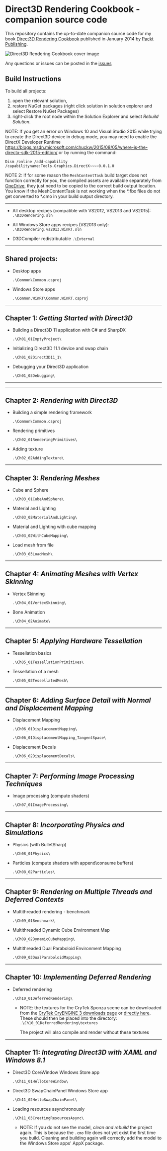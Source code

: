 # Direct3D Rendering Cookbook - companion source code
This repository contains the up-to-date companion source code for my book [Direct3D Rendering Cookbook](http://www.amazon.com/gp/product/B00HYQFGYI/ref=as_li_tl?ie=UTF8&camp=1789&creative=9325&creativeASIN=B00HYQFGYI&linkCode=as2&tag=spazzarama03-20&linkId=5CQLVOQWKPW7KDWK) published in January 2014 by [Packt Publishing](https://www.packtpub.com/game-development/direct3d-rendering-cookbook).

![Direct3D Rendering Cookbook cover image](http://ws-na.amazon-adsystem.com/widgets/q?_encoding=UTF8&ASIN=B00HYQFGYI&Format=_SL160_&ID=AsinImage&MarketPlace=US&ServiceVersion=20070822&WS=1&tag=spazzarama03-20)

Any questions or issues can be posted in the [issues](https://github.com/spazzarama/Direct3D-Rendering-Cookbook/issues)

Build Instructions
------------------
To build all projects:
  1. open the relevant solution, 
  2. restore NuGet packages (right click solution in solution explorer and select Restore NuGet Packages)
  3. right-click the root node within the Solution Explorer 
     and select *Rebuild Solution*.

NOTE: If you get an error on Windows 10 and Visual Studio 2015 while trying to create the Direct3D device in debug mode, you may need to enable the DirectX Developer Runtime https://blogs.msdn.microsoft.com/chuckw/2015/08/05/where-is-the-directx-sdk-2015-edition/ or by running the command:
```
Dism /online /add-capability /capabilityname:Tools.Graphics.DirectX~~~~0.0.1.0
```
     
NOTE 2:
  If for some reason the `MeshContentTask` build target does not
  function correctly for you, the compiled assets are available
  separately from
  [OneDrive](https://onedrive.live.com/?cid=1E4B8ED6FFC56FDC&id=1E4B8ED6FFC56FDC%211800), they
  just need to be copied to the correct build output location. You know if the MeshContentTask is not working when
  the *.fbx files do not get converted to *.cmo in your build output directory.

*****************************************

* All desktop recipes (compatible with VS2012, VS2013 and VS2015):
`.\D3DRendering.sln`

* All Windows Store apps recipes (VS2013 only):
`.\D3DRendering.vs2013.WinRT.sln`

* D3DCompiler redistributable
`.\External`

*****************************************
Shared projects:
-----------------------------------------
* Desktop apps

  `.\Common\Common.csproj`

* Windows Store apps

  `.\Common.WinRT\Common.WinRT.csproj`

*****************************************
Chapter 1: *Getting Started with Direct3D*
-----------------------------------------

* Building a Direct3D 11 application with C# and SharpDX

  `.\Ch01_01EmptyProject\`

* Initializing Direct3D 11.1 device and swap chain

  `.\Ch01_02Direct3D11_1\`

* Debugging your Direct3D application

  `.\Ch01_03Debugging\`

*****************************************
-----------------------------------------
Chapter 2: *Rendering with Direct3D*
-----------------------------------------
* Building a simple rendering framework

  `.\Common\Common.csproj`

* Rendering primitives

  `.\Ch02_01RenderingPrimitives\`

* Adding texture

  `.\Ch02_02AddingTexture\`

*****************************************
Chapter 3: *Rendering Meshes*
-----------------------------------------
* Cube and Sphere

  `.\Ch03_01CubeAndSphere\`

* Material and Lighting

  `.\Ch03_02MaterialAndLighting\`

* Material and Lighting with cube mapping

  `.\Ch03_02WithCubeMapping\`

* Load mesh from file

  `.\Ch03_03LoadMesh\`

*****************************************
Chapter 4: *Animating Meshes with Vertex Skinning*
-----------------------------------------
* Vertex Skinning

  `.\Ch04_01VertexSkinning\`

* Bone Animation

  `.\Ch04_02Animate\`

*****************************************
Chapter 5: *Applying Hardware Tessellation*
-----------------------------------------
* Tessellation basics

  `.\Ch05_01TessellationPrimitives\`

* Tessellation of a mesh

  `.\Ch05_02TessellatedMesh\`

*****************************************
Chapter 6: *Adding Surface Detail with Normal and Displacement Mapping*
-----------------------------------------
* Displacement Mapping

  `.\Ch06_01DisplacementMapping\`

  `.\Ch06_01DisplacementMapping_TangentSpace\`

* Displacement Decals

  `.\Ch06_02DisplacementDecals\`

*****************************************
Chapter 7: *Performing Image Processing Techniques*
-----------------------------------------
* Image processing (compute shaders)

  `.\Ch07_01ImageProcessing\`

*****************************************
Chapter 8: *Incorporating Physics and Simulations*
-----------------------------------------
* Physics (with BulletSharp)

  `.\Ch08_01Physics\`

* Particles (compute shaders with append\consume buffers)

  `.\Ch08_02Particles\`

*****************************************
Chapter 9: *Rendering on Multiple Threads and Deferred Contexts*
-----------------------------------------
* Multithreaded rendering - benchmark

  `.\Ch09_01Benchmark\`

* Multithreaded Dynamic Cube Environment Map

  `.\Ch09_02DynamicCubeMapping\`

* Multithreaded Dual Paraboloid Environment Mapping

  `.\Ch09_03DualParaboloidMapping\`

*****************************************
Chapter 10: *Implementing Deferred Rendering*
-----------------------------------------
* Deferred rendering

  `.\Ch10_01DeferredRendering\`
    * NOTE: the textures for the CryTek Sponza scene can be downloaded
      from the [CryTek CryENGINE 3 downloads page](http://www.crytek.com/cryengine/cryengine3/downloads)
      or [directly here](http://www.crytek.com/download/sponza_textures.rar).
      These should then be placed into the directory: `.\Ch10_01DeferredRendering\textures`

      The project will also compile and render without these textures

*****************************************
Chapter 11: *Integrating Direct3D with XAML and Windows 8.1*
-----------------------------------------
* Direct3D CoreWindow Windows Store app

  `.\Ch11_01HelloCoreWindow\`

* Direct3D SwapChainPanel Windows Store app

  `.\Ch11_02HelloSwapChainPanel\`

* Loading resources asynchronously

  `.\Ch11_03CreatingResourcesAsync\`
    * NOTE: If you do not see the model, *clean and rebuild* the
            project again. This is because the `.cmo` file does 
            not yet exist the first time you build. Cleaning and
            building again will correctly add the model to the 
            Windows Store apps' AppX package.

